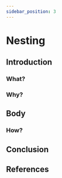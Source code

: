 ```yaml
---
sidebar_position: 3
---
```


# Nesting

## Introduction

### What?

### Why?

## Body

### How?

## Conclusion

## References